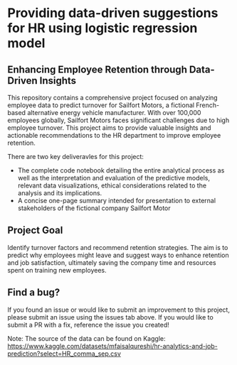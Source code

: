 # Providing data-driven suggestions for HR using logistic regression model

## Enhancing Employee Retention through Data-Driven Insights

This repository contains a comprehensive project focused on analyzing employee data to predict turnover for Sailfort Motors, a fictional French-based alternative energy vehicle manufacturer. With over 100,000 employees globally, Sailfort Motors faces significant challenges due to high employee turnover. This project aims to provide valuable insights and actionable recommendations to the HR department to improve employee retention.

There are two key deliveravles for this project: 

* The complete code notebook detailing the entire analytical process as well as the interpretation and evaluation of the predictive models, relevant data visualizations, ethical considerations related to the analysis and its implications.
* A concise one-page summary intended for presentation to external stakeholders of the fictional company Sailfort Motor


## Project Goal
Identify turnover factors and recommend retention strategies. The aim is to predict why employees might leave and suggest ways to enhance retention and job satisfaction, ultimately saving the company time and resources spent on training new employees.


## Find a bug?

If you found an issue or would like to submit an improvement to this project, please submit an issue using the issues tab above. If you would like to submit a PR with a fix, reference the issue you created!


Note: The source of the data can be found on Kaggle:
https://www.kaggle.com/datasets/mfaisalqureshi/hr-analytics-and-job-prediction?select=HR_comma_sep.csv
